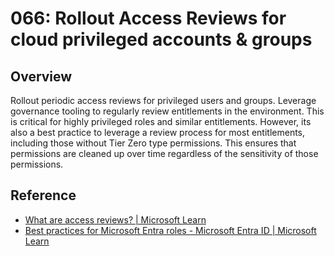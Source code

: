 # 066: Rollout Access Reviews for cloud privileged accounts & groups

## Overview

Rollout periodic access reviews for privileged users and groups. Leverage governance tooling to regularly review entitlements in the environment. This is critical for highly privileged roles and similar entitlements. However, its also a best practice to leverage a review process for most entitlements, including those without Tier Zero type permissions. This ensures that permissions are cleaned up over time regardless of the sensitivity of those permissions.

## Reference

* [What are access reviews? | Microsoft Learn](https://learn.microsoft.com/en-us/entra/id-governance/access-reviews-overview)
* [Best practices for Microsoft Entra roles - Microsoft Entra ID | Microsoft Learn](https://learn.microsoft.com/en-us/entra/identity/role-based-access-control/best-practices)
